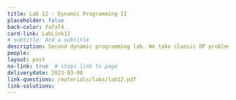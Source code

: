 ```yaml
---
title: Lab 12 - Dynamic Programming II
placeholder: false
back-color: fafaf4
card-link: LabLink12
# subtitle: And a subtitle
description: Second dynamic programming lab. We take classic DP problems and explain them in a new way. 
people:
layout: post
no-link: true  # stops link to page 
deliverydate: 2023-03-08
link-questions: /materials/labs/lab12.pdf
link-solutions:
---
```











